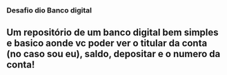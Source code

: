 ### Desafio dio Banco digital
## Um repositório de um banco digital bem simples e basico aonde vc poder ver o titular da conta (no caso sou eu), saldo, depositar e o numero da conta!
